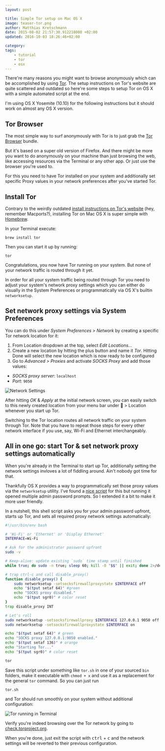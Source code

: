 ```yaml
---
layout: post

title: Simple Tor setup on Mac OS X
image: teaser-tor.png
author: Matthias Kretschmann
date: 2015-08-02 21:57:30.912218000 +02:00
updated: 2016-10-03 18:26:46+02:00

category:
tags:
    - tutorial
    - tor
    - osx
---
```


There're many reasons you might want to browse anonymously which can be accomplished by using [Tor](https://www.torproject.org). The setup instructions on Tor's website are quite scattered and outdated so here're some steps to setup Tor on OS X with a simple automated script at the end.

I'm using OS X Yosemite (10.10) for the following instructions but it should work on almost any OS X version.

## Tor Browser

The most simple way to surf anonymously with Tor is to just grab the [Tor Browser](https://www.torproject.org/projects/torbrowser.html.en) bundle.

But it's based on a super old version of Firefox. And there might be more you want to do anonymously on your machine than just browsing the web, like accessing resources via the Terminal or any other app. Or just use the browser you're used to.

For this you need to have Tor installed on your system and additionally set specific Proxy values in your network preferences after you've started Tor.

## Install Tor

Contrary to the weirdly outdated [install instructions on Tor's website](https://www.torproject.org/docs/tor-doc-osx.html.en) (hey, remember Macports?), installing Tor on Mac OS X is super simple with [Homebrew](http://brew.sh).

In your Terminal execute:

```shell
brew install tor
```

Then you can start it up by running:

```shell
tor
```

Congratulations, you now have Tor running on your system. But none of your network traffic is routed through it yet.

In order for all your system traffic being routed through Tor you need to adjust your system's network proxy settings which you can either do visually in the System Preferences or programmatically via OS X's builtin `networksetup`.

## Set network proxy settings via System Preferences

You can do this under *System Preferences > Network* by creating a specific Tor network location for it:

1. From Location dropdown at the top, select *Edit Locations...*
2. Create a new location by hitting the plus button and name it *Tor*. Hitting Done will select the new location which is now ready to be configured
4. Go to *Advanced > Proxies* and activate *SOCKS Proxy* and add those values:

- *SOCKS proxy server*: `localhost`
- *Port*: `9050`

![Network Settings](/media/tor-osx-proxy.png)

After hitting *OK* & *Apply* at the initial network screen, you can easily switch to this newly created location from your menu bar under  > Location whenever you start up Tor.

Switching to the Tor location routes all network traffic on your system through Tor. Note that you have to repeat those steps for every other network interface if you use, say, Wi-Fi and Ethernet interchangeably.

## All in one go: start Tor & set network proxy settings automatically

When you're already in the Terminal to start up Tor, additionally setting the network settings invloves a lot of fiddling around. Ain't nobody got time for that.

Thankfully OS X provides a way to programmatically set those proxy values via the `networksetup` utility. I've found a [nice script](http://leonid.shevtsov.me/en/an-easy-way-to-use-tor-on-os-x) for this but running it opened multiple admin password prompts. So I extended it a bit to make it more user friendly.

In a nutshell, this shell script asks you for your admin password upfront, starts up Tor, and sets all required proxy network settings automatically:

```bash
#!/usr/bin/env bash

# 'Wi-Fi' or 'Ethernet' or 'Display Ethernet'
INTERFACE=Wi-Fi

# Ask for the administrator password upfront
sudo -v

# Keep-alive: update existing `sudo` time stamp until finished
while true; do sudo -n true; sleep 60; kill -0 "$$" || exit; done 2>/dev/null &

# trap ctrl-c and call disable_proxy()
function disable_proxy() {
    sudo networksetup -setsocksfirewallproxystate $INTERFACE off
    echo "$(tput setaf 64)" #green
    echo "SOCKS proxy disabled."
    echo "$(tput sgr0)" # color reset
}
trap disable_proxy INT

# Let's roll
sudo networksetup -setsocksfirewallproxy $INTERFACE 127.0.0.1 9050 off
sudo networksetup -setsocksfirewallproxystate $INTERFACE on

echo "$(tput setaf 64)" # green
echo "SOCKS proxy 127.0.0.1:9050 enabled."
echo "$(tput setaf 136)" # orange
echo "Starting Tor..."
echo "$(tput sgr0)" # color reset

tor
```

Save this script under something like `tor.sh` in one of your sourced `bin` folders, make it executable with `chmod + x` and use it as a replacement for the general `tor` command. So you can just run

```shell
tor.sh
```

and Tor should run smoothly on your system without additional configuration:

![Tor running in Terminal](/media/tor-osx-terminal.png)

Verify you're indeed browsing over the Tor network by going to [check.torproject.org](https://check.torproject.org).

When you're done, just exit the script with <kbd>ctrl</kbd> + <kbd>c</kbd> and the network settings will be reverted to their previous configuration.
